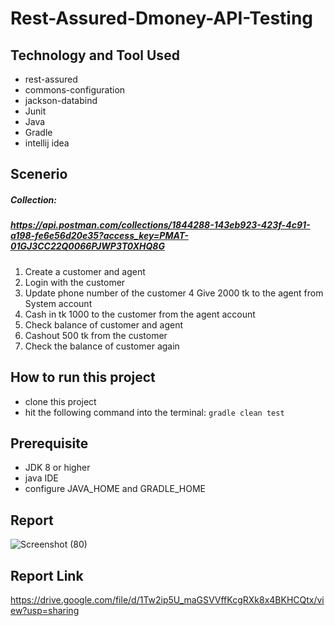 # Rest-Assured-Dmoney-API-Testing


## Technology and Tool Used
- rest-assured
- commons-configuration
- jackson-databind
- Junit
- Java
- Gradle
- intellij idea 

## Scenerio
##### Collection:
##### https://api.postman.com/collections/1844288-143eb923-423f-4c91-a198-fe6e56d20e35?access_key=PMAT-01GJ3CC22Q0066PJWP3T0XHQ8G
1. Create a customer and agent
2. Login with the customer
3. Update phone number of the customer
4 Give 2000 tk to the agent from System account
5. Cash in tk 1000 to the customer  from the agent account
6. Check balance of customer and agent
7. Cashout 500 tk from the customer
8. Check the balance of customer again

## How to run this project
- clone this project
- hit the following command into the terminal:
  `gradle clean test`

## Prerequisite
- JDK 8 or higher
- java IDE
- configure JAVA_HOME and GRADLE_HOME

## Report
![Screenshot (80)](https://user-images.githubusercontent.com/29010350/205562180-f5e0b666-cbe7-4489-8d6b-ecab0a38de4d.png)


## Report Link
https://drive.google.com/file/d/1Tw2ip5U_maGSVVffKcgRXk8x4BKHCQtx/view?usp=sharing
